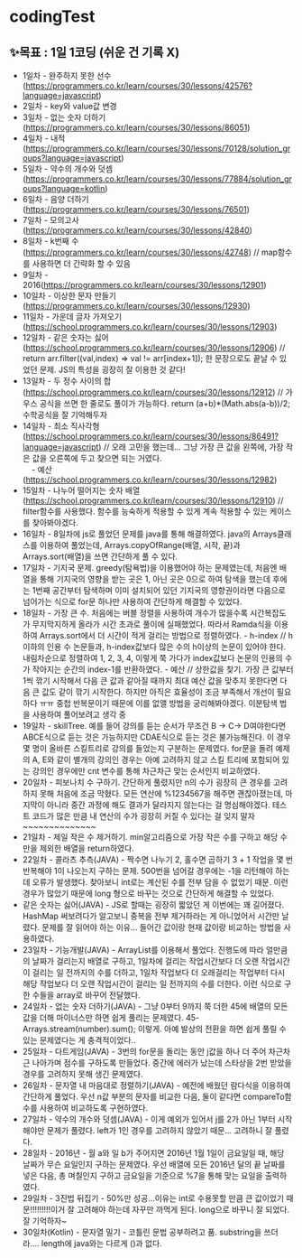 # codingTest
## ✨목표 : 1일 1코딩 (쉬운 건 기록 X)
- 1일차 - 완주하지 못한 선수(https://programmers.co.kr/learn/courses/30/lessons/42576?language=javascript)
- 2일차 - key와 value값 변경
- 3일차 - 없는 숫자 더하기(https://programmers.co.kr/learn/courses/30/lessons/86051)
- 4일차 - 내적(https://programmers.co.kr/learn/courses/30/lessons/70128/solution_groups?language=javascript)
- 5일차 - 약수의 개수와 덧셈(https://programmers.co.kr/learn/courses/30/lessons/77884/solution_groups?language=kotlin)
- 6일차 - 음양 더하기(https://programmers.co.kr/learn/courses/30/lessons/76501)
- 7일차 - 모의고사(https://programmers.co.kr/learn/courses/30/lessons/42840)
- 8일차 - k번째 수(https://programmers.co.kr/learn/courses/30/lessons/42748) // map함수를 사용하면 더 간략화 할 수 있음
- 9일차 - 2016(https://programmers.co.kr/learn/courses/30/lessons/12901)
- 10일차 - 이상한 문자 만들기(https://programmers.co.kr/learn/courses/30/lessons/12930)
- 11일차 - 가운데 글자 가져오기(https://school.programmers.co.kr/learn/courses/30/lessons/12903)
- 12일차 - 같은 숫자는 싫어(https://school.programmers.co.kr/learn/courses/30/lessons/12906) // return arr.filter((val,index) => val != arr[index+1]); 한 문장으로도 끝날 수 있었던 문제. JS의 특성을 굉장히 잘 이용한 것 같다!
- 13일차 - 두 정수 사이의 합(https://school.programmers.co.kr/learn/courses/30/lessons/12912)  // 가우스 공식을 쓰면 한 줄로도 풀이가 가능하다. return (a+b)*(Math.abs(a-b))/2; 수학공식을 잘 기억해두자
- 14일차 - 최소 직사각형(https://school.programmers.co.kr/learn/courses/30/lessons/86491?language=javascript) // 오래 고민을 했는데... 그냥 가장 큰 값을 왼쪽에, 가장 작은 값을 오른쪽에 두고 찾으면 되는 거였다.
         <br>&nbsp;&nbsp;&nbsp;&nbsp;- 예산(https://school.programmers.co.kr/learn/courses/30/lessons/12982)
- 15일차 - 나누어 떨어지는 숫자 배열(https://school.programmers.co.kr/learn/courses/30/lessons/12910)  // filter함수를 사용했다. 함수를 능숙하게 적용할 수 있게 계속 적용할 수 있는 케이스를 찾아봐야겠다.
- 16일차 - 8일차에 js로 풀었던 문제를 java를 통해 해결하였다. java의 Arrays클래스를 이용하여 풀었는데, Arrays.copyOfRange(배열, 시작, 끝)과 Arrays.sort(배열)을 쓰면 간단하게 풀 수 있다.
- 17일차 - 기지국 문제. greedy(탐욕법)을 이용했어야 하는 문제였는데, 처음엔 배열을 통해 기지국의 영향을 받는 곳은 1, 아닌 곳은 0으로 하여 탐색을 했는데 후에는 1번째 공간부터 탐색하며 이미 설치되어 있던 기지국의 영향권이라면 다음으로 넘어가는 식으로 for문 하나만 사용하여 간단하게 해결할 수 있었다.
- 18일차 - 가장 큰 수. 처음에는 버블 정렬을 사용하여 개수가 많을수록 시간복잡도가 무지막지하게 올라가 시간 초과로 풀이에 실패했었다. 따라서 Ramda식을 이용하여 Arrays.sort에서 더 시간이 적게 걸리는 방법으로 정렬하였다.
         - h-index  // h이하의 인용 수 논문들과, h-index값보다 많은 수의 h이상의 논문이 있어야 한다. 내림차순으로 정렬하여 1, 2, 3, 4, 이렇게 쭉 가다가 index값보다 논문의 인용의 수가 작아지는 순간의 index-1를 반환하였다.
         - 예산 // 상한값을 찾기. 가장 큰 값부터 1씩 깎기 시작해서 다음 큰 값과 같아질 때까지 최대 예산 값을 맞추지 못한다면 다음 큰 값도 같이 깎기 시작한다. 하지만 아직은 효율성이 조금 부족해서 개선이 필요하다 ㅠㅠ 중첩 반복문이기 때문에 이를 없앨 방법을 궁리해봐야겠다. 이분탐색 법을 사용하여 풀어보려고 생각 중
- 19일차 - skillTree. 예를 들어 강의를 듣는 순서가 무조건 B -> C-> D여야한다면 ABCE식으로 듣는 것은 가능하지만 CDAE식으로 듣는 것은 불가능해진다. 이 경우 몇 명이 올바른 스킬트리로 강의를 들었는지 구분하는 문제였다. for문을 돌려 예제의 A, E와 같이 별개의 강의인 경우는 아예 고려하지 않고 스킬 트리에 포함되어 있는 강의인 경우에만 cnt 변수를 통해 차근차근 맞는 순서인지 비교하였다.
- 20일차 - 피보나치 수 구하기. 간단하게 풀렸지만 n의 수가 굉장히 큰 경우를 고려하지 못해 처음에 조금 막혔다. 모든 연산에 %1234567을 해주면 괜찮아졌는데, 마지막이 아니라 중간 과정에 해도 결과가 달라지지 않는다는 걸 명심해야겠다. 테스트 코드가 많은 만큼 내 연산의 수가 굉장히 커질 수 있다는 걸 잊지 말자~~~~~~~~~~~~~~
- 21일차 - 제일 작은 수 제거하기. min알고리즘으로 가장 작은 수를 구하고 해당 수만을 제외한 배열을 return하였다. 
- 22일차 - 콜라츠 추측(JAVA) - 짝수면 나누기 2, 홀수면 곱하기 3 + 1 작업을 몇 번 반복해야 1이 나오는지 구하는 문제. 500번을 넘어갈 경우에는 -1을 리턴해야 하는데 오류가 발생했다. 찾아보니 int로는 계산된 수를 전부 담을 수 없었기 때문. 이런 경우가 많았기 때문에 long 형으로 바꾸는 것으로 간단하게 해결할 수 있었다.
- 같은 숫자는 싫어(JAVA) - JS로 할때는 굉장히 짧았던 게 이번에는 꽤 길어졌다. HashMap 써보려다가 알고보니 중복을 전부 제거하라는 게 아니었어서 시간만 날렸다. 문제를 잘 읽어야 하는 이유... 들어간 값이랑 현재 값이랑 비교하는 방법을 사용하였다.
- 23일차 - 기능개발(JAVA) - ArrayList를 이용해서 풀었다. 진행도에 따라 얼만큼의 날짜가 걸리는지 배열로 구하고, 1일차에 걸리는 작업시간보다 더 오랜 작업시간이 걸리는 일 전까지의 수를 더하고, 1일차 작업보다 더 오래걸리는 작업부터 다시 해당 작업보다 더 오랜 작업시간이 걸리는 일 전까지의 수를 더한다. 이런 식으로 구한 수들을 array로 바꾸어 전달했다. 
- 24일차 - 없는 숫자 더하기(JAVA) - 그냥 0부터 9까지 쭉 더한 45에 배열의 모든 값을 더해 마이너스만 하면 쉽게 풀리는 문제였다. 45-Arrays.stream(number).sum(); 이렇게. 아예 발상의 전환을 하면 쉽게 풀릴 수 있는 문제였다는 게 충격적이었다..
- 25일차 - 다트게임(JAVA) - 3번의 for문을 돌리는 동안 j값을 하나 더 주어 차근차근 나아가며 점수를 구하도록 만들었다. 중간에 에러가 났는데 스타상을 2번 받았을 경우를 고려하지 못해 생긴 문제였다. 
- 26일차 - 문자열 내 마음대로 정렬하기(JAVA) - 예전에 배웠던 람다식을 이용하여 간단하게 풀었다. 우선 n값 부분의 문자를 비교한 다음, 둘이 같다면 compareTo함수를 사용하여 비교하도록 구현하였다.
- 27일차 - 약수의 개수와 덧셈(JAVA) - 이게 예외가 있어서 j를 2가 아닌 1부터 시작해야만 문제가 풀렸다. left가 1인 경우를 고려하지 않았기 때문... 고려하니 잘 풀렸다.
- 28일차 - 2016년 - 월 a와 일 b가 주어지면 2016년 1월 1일이 금요일일 때, 해당 날짜가 무슨 요일인지 구하는 문제였다. 우선 배열에 모든 2016년 달의 끝 날짜를 넣은 다음, 총 며칠인지 구하고 금요일을 기준으로 %7을 통해 맞는 요일을 출력하였다.
- 29일차 - 3진법 뒤집기 - 50%만 성공...이유는 int로 수용못할 만큼 큰 값이었기 때문!!!!!!!!!이거 잘 고려해야 하는데 자꾸만 까먹게 된다. long으로 바꾸니 잘 되었다. 잘 기억하자~
- 30일차(Kotlin) - 문자열 밀기 - 코틀린 문법 공부하려고 품. substring을 쓰더라.... length에 java와는 다르게 ()과 없다.
